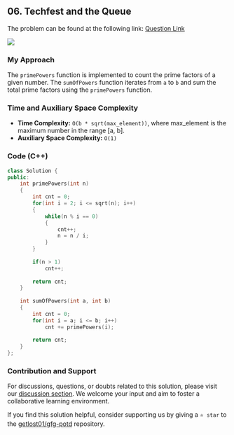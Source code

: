 ## 06. Techfest and the Queue
The problem can be found at the following link: [Question Link](https://www.geeksforgeeks.org/problems/techfest-and-the-queue1044/1)

![](https://badgen.net/badge/Level/Medium/yellow)

### My Approach
The `primePowers` function is implemented to count the prime factors of a given number. The `sumOfPowers` function iterates from `a` to `b` and sum the total prime factors using the `primePowers` function.

### Time and Auxiliary Space Complexity

- **Time Complexity:** `O(b * sqrt(max_element))`, where max_element is the maximum number in the range [a, b].
- **Auxiliary Space Complexity:** `O(1)`

### Code (C++)
```cpp
class Solution {
public:
    int primePowers(int n)
    {
        int cnt = 0;
        for(int i = 2; i <= sqrt(n); i++)
        {
            while(n % i == 0)
            {
                cnt++;
                n = n / i;
            }
        }
        
        if(n > 1)
            cnt++;
        
        return cnt;
    }
    
    int sumOfPowers(int a, int b)
    {
        int cnt = 0;
        for(int i = a; i <= b; i++)
            cnt += primePowers(i);
        
        return cnt;
    }
};
```

### Contribution and Support

For discussions, questions, or doubts related to this solution, please visit our [discussion section](https://github.com/getlost01/gfg-potd/discussions). We welcome your input and aim to foster a collaborative learning environment.

If you find this solution helpful, consider supporting us by giving a `⭐ star` to the [getlost01/gfg-potd](https://github.com/getlost01/gfg-potd) repository.
```
